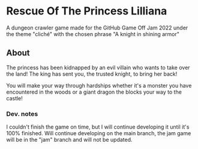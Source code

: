 # Rescue Of The Princess Lilliana
A dungeon crawler game made for the GitHub Game Off Jam 2022 under the theme "cliché" with the chosen phrase "A knight in shining armor"

## About
The princess has been kidnapped by an evil villain who wants to take over the land! The king has sent you, the trusted knight, to bring her back!

You will make your way through hardships whether it's a monster you have encountered in the woods or a giant dragon the blocks your way to the castle!

### Dev. notes
I couldn't finish the game on time, but I will continue developing it until it's 100% finished.
Will continue developing on the main branch, the jam game will be in the "jam" branch and will not be updated.
